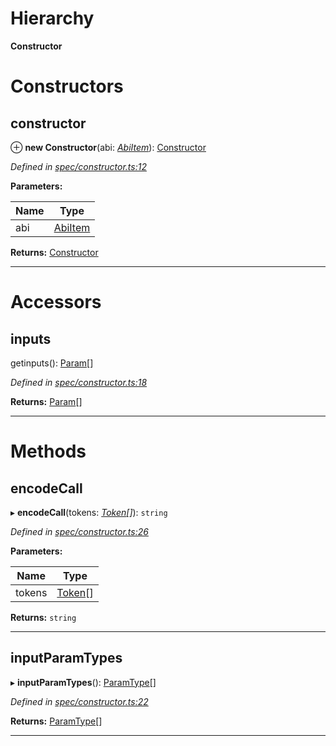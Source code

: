 

# Hierarchy

**Constructor**

# Constructors

<a id="constructor"></a>

##  constructor

⊕ **new Constructor**(abi: *[AbiItem](../interfaces/_types_.abiitem.md)*): [Constructor](_spec_constructor_.constructor.md)

*Defined in [spec/constructor.ts:12](https://github.com/paritytech/js-libs/blob/9502607/packages/abi/src/spec/constructor.ts#L12)*

**Parameters:**

| Name | Type |
| ------ | ------ |
| abi | [AbiItem](../interfaces/_types_.abiitem.md) |

**Returns:** [Constructor](_spec_constructor_.constructor.md)

___

# Accessors

<a id="inputs"></a>

##  inputs

getinputs(): [Param](_spec_param_.param.md)[]

*Defined in [spec/constructor.ts:18](https://github.com/paritytech/js-libs/blob/9502607/packages/abi/src/spec/constructor.ts#L18)*

**Returns:** [Param](_spec_param_.param.md)[]

___

# Methods

<a id="encodecall"></a>

##  encodeCall

▸ **encodeCall**(tokens: *[Token](_token_token_.token.md)[]*): `string`

*Defined in [spec/constructor.ts:26](https://github.com/paritytech/js-libs/blob/9502607/packages/abi/src/spec/constructor.ts#L26)*

**Parameters:**

| Name | Type |
| ------ | ------ |
| tokens | [Token](_token_token_.token.md)[] |

**Returns:** `string`

___
<a id="inputparamtypes"></a>

##  inputParamTypes

▸ **inputParamTypes**(): [ParamType](_spec_paramtype_paramtype_.paramtype.md)[]

*Defined in [spec/constructor.ts:22](https://github.com/paritytech/js-libs/blob/9502607/packages/abi/src/spec/constructor.ts#L22)*

**Returns:** [ParamType](_spec_paramtype_paramtype_.paramtype.md)[]

___

